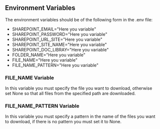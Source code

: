 ## Environment Variables

The environment variables should be of the following form in the .env file:

- SHAREPOINT_EMAIL="Here you variable"
- SHAREPOINT_PASSWORD="Here you variable"
- SHAREPOINT_URL_SITE="Here you variable"
- SHAREPOINT_SITE_NAME="Here you variable"
- SHAREPOINT_DOC_LIBRAY="Here you variable"
- FOLDER_NAME="Here you variable"
- FILE_NAME="Here you variable"
- FILE_NAME_PATTERN="Here you variable"

### FILE_NAME Variable

In this variable you must specify the file you want to download, otherwise set None so that all files from the specified path are downloaded.

### FILE_NAME_PATTERN Variable

In this variable you must specify a pattern in the name of the files you want to download, if there is no pattern you must set it to None.